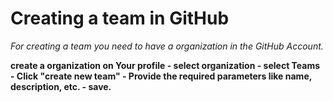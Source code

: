 # Creating a  team in GitHub 

*For creating a team you need to have a organization in the GitHub Account.*




**create a organization on Your profile - select organization - select Teams - Click "create new team" - Provide the required parameters like name, description, etc. - save.**
